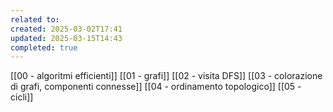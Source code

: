```yaml
---
related to: 
created: 2025-03-02T17:41
updated: 2025-03-15T14:43
completed: true
---
```

[[00 - algoritmi efficienti]]
[[01 - grafi]]
[[02 - visita DFS]]
[[03 - colorazione di grafi, componenti connesse]]
[[04 - ordinamento topologico]]
[[05 - cicli]]
